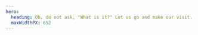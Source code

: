 ```yaml
---
hero:
  heading: Oh, do not ask, "What is it?" Let us go and make our visit.  
  maxWidthPX: 652
---
```

